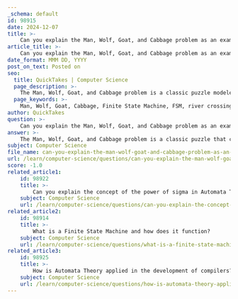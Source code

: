```yaml
---
_schema: default
id: 98915
date: 2024-12-07
title: >-
    Can you explain the Man, Wolf, Goat, and Cabbage problem as an example of a Finite State Machine?
article_title: >-
    Can you explain the Man, Wolf, Goat, and Cabbage problem as an example of a Finite State Machine?
date_format: MMM DD, YYYY
post_on_text: Posted on
seo:
  title: QuickTakes | Computer Science
  page_description: >-
    The Man, Wolf, Goat, and Cabbage problem is a classic puzzle modeled as a Finite State Machine, illustrating transitions between states while adhering to constraints that prevent the wolf from eating the goat and the goat from eating the cabbage.
  page_keywords: >-
    Man, Wolf, Goat, Cabbage, Finite State Machine, FSM, river crossing puzzle, problem-solving, states, transitions, constraints, artificial intelligence, game theory
author: QuickTakes
question: >-
    Can you explain the Man, Wolf, Goat, and Cabbage problem as an example of a Finite State Machine?
answer: >-
    The Man, Wolf, Goat, and Cabbage problem is a classic puzzle that can be effectively modeled using a Finite State Machine (FSM). In this problem, a farmer needs to cross a river with a wolf, a goat, and a cabbage. The challenge arises because the farmer can only take one item across the river at a time, and if left alone, the wolf will eat the goat, and the goat will eat the cabbage.\n\n### Finite State Machine Representation\n\n1. **States**: The states of the FSM can be represented as pairs of sets indicating the positions of the farmer, wolf, goat, and cabbage. For example, we can denote the left bank as $L$ and the right bank as $R$. A state can be represented as \((L, R)\), where $L$ contains the items on the left bank and $R$ contains the items on the right bank.\n\n   The set of items can be defined as:\n   $$\n   Items = \{Farmer, Wolf, Goat, Cabbage\}\n   $$\n\n2. **Initial State**: The initial state is \((\{Farmer, Wolf, Goat, Cabbage\}, \emptyset)\), meaning all items start on the left bank.\n\n3. **Transitions**: The transitions between states occur based on the farmer's actions. The farmer can move himself and one other item across the river. The valid transitions must ensure that the wolf and goat are not left alone together, and the goat and cabbage are not left alone together.\n\n4. **Final State**: The goal is to reach the final state \((\emptyset, \{Farmer, Wolf, Goat, Cabbage\})\), where all items are safely on the right bank.\n\n### Example of Transitions\n\n- From the initial state \((\{Farmer, Wolf, Goat, Cabbage\}, \emptyset)\), the farmer can take the goat across, resulting in the state \((\{Farmer, Wolf, Cabbage\}, \{Goat\})\).\n- Next, the farmer can return alone, leading to the state \((\{Wolf, Cabbage\}, \{Farmer, Goat\})\).\n- The farmer can then take the cabbage across, resulting in \((\{Wolf\}, \{Farmer, Goat, Cabbage\})\).\n- The farmer returns with the goat, leading to \((\{Farmer, Wolf, Goat\}, \{Cabbage\})\).\n- Finally, the farmer can take the wolf across, and then return alone to take the goat, reaching the final state.\n\n### Constraints\n\nThe FSM must enforce constraints to prevent invalid states, such as:\n- The wolf and goat cannot be left alone together.\n- The goat and cabbage cannot be left alone together.\n\n### Conclusion\n\nThe Man, Wolf, Goat, and Cabbage problem serves as an excellent example of how finite state machines can model complex decision-making scenarios. By defining states, transitions, and constraints, we can systematically explore the possible actions of the farmer to find a solution to the puzzle. This approach illustrates the power of FSMs in problem-solving and their applications in various fields, including artificial intelligence and game theory.
subject: Computer Science
file_name: can-you-explain-the-man-wolf-goat-and-cabbage-problem-as-an-example-of-a-finite-state-machine.md
url: /learn/computer-science/questions/can-you-explain-the-man-wolf-goat-and-cabbage-problem-as-an-example-of-a-finite-state-machine
score: -1.0
related_article1:
    id: 98922
    title: >-
        Can you explain the concept of the power of sigma in Automata Theory?
    subject: Computer Science
    url: /learn/computer-science/questions/can-you-explain-the-concept-of-the-power-of-sigma-in-automata-theory
related_article2:
    id: 98914
    title: >-
        What is a Finite State Machine and how does it function?
    subject: Computer Science
    url: /learn/computer-science/questions/what-is-a-finite-state-machine-and-how-does-it-function
related_article3:
    id: 98925
    title: >-
        How is Automata Theory applied in the development of compilers?
    subject: Computer Science
    url: /learn/computer-science/questions/how-is-automata-theory-applied-in-the-development-of-compilers
---
```


&nbsp;